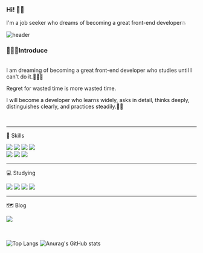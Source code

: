 ### Hi! 👋👋

I'm a job seeker who dreams of becoming a great front-end developer💥

![header](https://capsule-render.vercel.app/api?type=waving&color=timeGradient&height=180&fontAlignY=35&fontAlign=30&fontSize=50&text=Welcome!!&desc=plla2's%20github&descAlign=80&animation=twinkling)
<div>
<h3>🙋🏻‍♂️Introduce</h3>
  
</br>
<span>I am dreaming of becoming a great front-end developer who studies until I can't do it.🧑🏻‍🎓</span>
<p>Regret for wasted time is more wasted time.</p>
<p>I will become a developer who learns widely, asks in detail, thinks deeply, distinguishes clearly, and practices steadily.👍🏻</p>
</div>
<br>
<!--   <a href="https://app.daily.dev/seunghyun0"><img src="https://api.daily.dev/devcards/2471945680b94103a10d24e4ce5c9a68.png?r=0q5" width="300" alt="SeungHyun's Dev Card" align="right"/></a> -->
<hr>

<p>🔋 Skills</p>
<div>
  
  <img src="https://img.shields.io/badge/HTML5-E34F26?style=flat&logo=html5&logoColor=white"/>
  <img src="https://img.shields.io/badge/CSS3-1572B6?style=flat&logo=css3&logoColor=white"/>
  <img src="https://img.shields.io/badge/JavaScript-F7DF1E?style=flat&logo=javascript&logoColor=black"/>
  <img src="https://img.shields.io/badge/React-61DAFB?style=flat&logo=react&logoColor=white"/>

<br>
  
  <img src="https://img.shields.io/badge/TypeScript-007ACC?style=flat&logo=typescript&logoColor=white"/>
  <!--<img src="https://img.shields.io/badge/Reactquery-FF4154?style=flat&logo=react-query&logoColor=white"/>-->
  <img src="https://img.shields.io/badge/Styledcomponents-DB7093?style=flat&logo=Styledcomponents&logoColor=white"/>
  <img src="https://img.shields.io/badge/ReduxToolkit-764ABC?style=flat&logo=Redux&logoColor=white"/>
  
</div>

<hr>
 
<div>
  <p>💻 Studying</p>
  <img src="https://img.shields.io/badge/TypeScript-007ACC?style=flat&logo=typescript&logoColor=white"/>
  <img src="https://img.shields.io/badge/Recoil-3578E5?style=flat&logo=Recoil&logoColor=white"/>
  <img src="https://img.shields.io/badge/Next.js-000000?style=flat&logo=Next.js&logoColor=white"/>
  <img src="https://img.shields.io/badge/Reactquery-FF4154?style=flat&logo=react-query&logoColor=white"/>
</div>

<hr>
  
<div>
  <p>🗺️ Blog</p>
  
  <a herf="[https://jhbljs92.tistory.com/]" traget="_blank">
<img src="https://img.shields.io/badge/Tistory-FF9E0F?style=flat&logo=TISTORY&logoColor=white"/>
  </a>
  <br/>  <br/>  <br/>


<!--[![trophy](https://github-profile-trophy.vercel.app/?username=plla2&theme=onedark&row=1)](https://github.com/ryo-ma/github-profile-trophy)-->
  
![Top Langs](https://github-readme-stats.vercel.app/api/top-langs/?username=plla2&layout=compact&theme=merko)
![Anurag's GitHub stats](https://github-readme-stats.vercel.app/api?username=plla2&show_icons=true&theme=merko)
